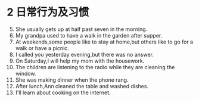 # 2 日常行为及习惯
5. She usually gets up at half past seven in the morning.
6. My grandpa used to have a walk in the garden after supper.
7. At weekends,some people like to stay at home,but others like to go for a walk or have a picnic.
8. I called you yesterday evening,but there was no answer.
9. On Saturday,I will help my mom with the housework.
10. The children are listening to the radio while they are cleaning the window.
11. She was making dinner when the phone rang.
12. After lunch,Ann cleaned the table and washed dishes.
13. I'll learn about cooking on the internet.
